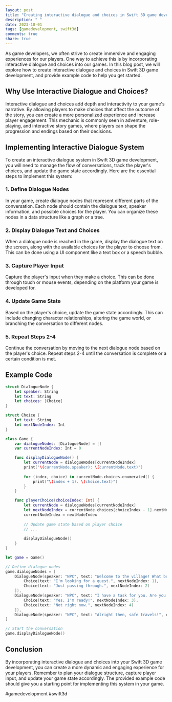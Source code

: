 ```yaml
---
layout: post
title: "Creating interactive dialogue and choices in Swift 3D game development"
description: " "
date: 2023-10-01
tags: [gamedevelopment, swift3d]
comments: true
share: true
---
```


As game developers, we often strive to create immersive and engaging experiences for our players. One way to achieve this is by incorporating interactive dialogue and choices into our games. In this blog post, we will explore how to create interactive dialogue and choices in Swift 3D game development, and provide example code to help you get started.

## Why Use Interactive Dialogue and Choices?

Interactive dialogue and choices add depth and interactivity to your game's narrative. By allowing players to make choices that affect the outcome of the story, you can create a more personalized experience and increase player engagement. This mechanic is commonly seen in adventure, role-playing, and interactive story games, where players can shape the progression and endings based on their decisions.

## Implementing Interactive Dialogue System

To create an interactive dialogue system in Swift 3D game development, you will need to manage the flow of conversations, track the player's choices, and update the game state accordingly. Here are the essential steps to implement this system:

### 1. Define Dialogue Nodes

In your game, create dialogue nodes that represent different parts of the conversation. Each node should contain the dialogue text, speaker information, and possible choices for the player. You can organize these nodes in a data structure like a graph or a tree.

### 2. Display Dialogue Text and Choices

When a dialogue node is reached in the game, display the dialogue text on the screen, along with the available choices for the player to choose from. This can be done using a UI component like a text box or a speech bubble.

### 3. Capture Player Input

Capture the player's input when they make a choice. This can be done through touch or mouse events, depending on the platform your game is developed for.

### 4. Update Game State

Based on the player's choice, update the game state accordingly. This can include changing character relationships, altering the game world, or branching the conversation to different nodes.

### 5. Repeat Steps 2-4

Continue the conversation by moving to the next dialogue node based on the player's choice. Repeat steps 2-4 until the conversation is complete or a certain condition is met.

## Example Code

```swift
struct DialogueNode {
    let speaker: String
    let text: String
    let choices: [Choice]
}

struct Choice {
    let text: String
    let nextNodeIndex: Int
}

class Game {
    var dialogueNodes: [DialogueNode] = []
    var currentNodeIndex: Int = 0

    func displayDialogueNode() {
        let currentNode = dialogueNodes[currentNodeIndex]
        print("\(currentNode.speaker): \(currentNode.text)")
        
        for (index, choice) in currentNode.choices.enumerated() {
            print("\(index + 1). \(choice.text)")
        }
    }

    func playerChoice(choiceIndex: Int) {
        let currentNode = dialogueNodes[currentNodeIndex]
        let nextNodeIndex = currentNode.choices[choiceIndex - 1].nextNodeIndex
        currentNodeIndex = nextNodeIndex
        
        // Update game state based on player choice
        // ...
        
        displayDialogueNode()
    }
}

let game = Game()

// Define dialogue nodes
game.dialogueNodes = [
    DialogueNode(speaker: "NPC", text: "Welcome to the village! What brings you here?", choices: [
        Choice(text: "I'm looking for a quest.", nextNodeIndex: 1),
        Choice(text: "Just passing through.", nextNodeIndex: 2)
    ]),
    DialogueNode(speaker: "NPC", text: "I have a task for you. Are you up for the challenge?", choices: [
        Choice(text: "Yes, I'm ready!", nextNodeIndex: 3),
        Choice(text: "Not right now.", nextNodeIndex: 4)
    ]),
    DialogueNode(speaker: "NPC", text: "Alright then, safe travels!", choices: [])
]

// Start the conversation
game.displayDialogueNode()
```

## Conclusion

By incorporating interactive dialogue and choices into your Swift 3D game development, you can create a more dynamic and engaging experience for your players. Remember to plan your dialogue structure, capture player input, and update your game state accordingly. The provided example code should give you a starting point for implementing this system in your game.

#gamedevelopment #swift3d